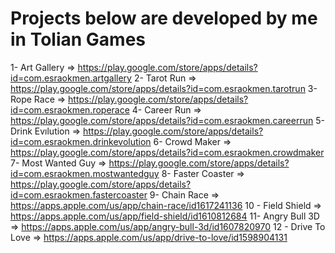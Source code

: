 # Projects below are developed by me in Tolian Games

1- Art Gallery => https://play.google.com/store/apps/details?id=com.esraokmen.artgallery
2- Tarot Run => https://play.google.com/store/apps/details?id=com.esraokmen.tarotrun
3- Rope Race => https://play.google.com/store/apps/details?id=com.esraokmen.roperace
4- Career Run => https://play.google.com/store/apps/details?id=com.esraokmen.careerrun
5- Drink Evılution => https://play.google.com/store/apps/details?id=com.esraokmen.drinkevolution
6- Crowd Maker => https://play.google.com/store/apps/details?id=com.esraokmen.crowdmaker
7- Most Wanted Guy => https://play.google.com/store/apps/details?id=com.esraokmen.mostwantedguy
8- Faster Coaster => https://play.google.com/store/apps/details?id=com.esraokmen.fastercoaster
9- Chain Race => https://apps.apple.com/us/app/chain-race/id1617241136
10 - Field Shield => https://apps.apple.com/us/app/field-shield/id1610812684
11- Angry Bull 3D => https://apps.apple.com/us/app/angry-bull-3d/id1607820970
12 - Drive To Love => https://apps.apple.com/us/app/drive-to-love/id1598904131
